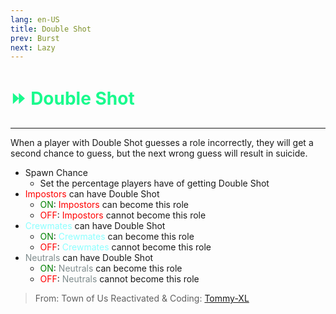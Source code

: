 ```yaml
---
lang: en-US
title: Double Shot
prev: Burst
next: Lazy
---
```


# <font color=#19fa8d>⏩ <b>Double Shot</b></font> <Badge text="Helpful" type="tip" vertical="middle"/>
---

When a player with Double Shot guesses a role incorrectly, they will get a second chance to guess, but the next wrong guess will result in suicide.
* Spawn Chance
  * Set the percentage players have of getting Double Shot
* <font color=red>Impostors</font> can have Double Shot
  * <font color=green>ON</font>: <font color=red>Impostors</font> can become this role
  * <font color=red>OFF</font>: <font color=red>Impostors</font> cannot become this role
* <font color=#8cffff>Crewmates</font> can have Double Shot
  * <font color=green>ON</font>: <font color=#8cffff>Crewmates</font> can become this role
  * <font color=red>OFF</font>: <font color=#8cffff>Crewmates</font> cannot become this role
* <font color=#7f8c8d>Neutrals</font> can have Double Shot
  * <font color=green>ON</font>: <font color=#7f8c8d>Neutrals</font> can become this role
  * <font color=red>OFF</font>: <font color=#7f8c8d>Neutrals</font> cannot become this role

> From: Town of Us Reactivated & Coding: [Tommy-XL](https://github.com/Tommy-XL)
